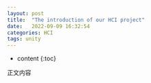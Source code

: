 ```yaml
---
layout: post
title:  "The introduction of our HCI project"
date:   2022-09-09 16:32:54
categories: HCI 
tags: unity 
---
```


* content
{:toc}

正文内容
